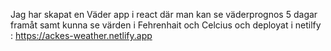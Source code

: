 Jag har skapat en Väder app i react  där man kan se väderprognos 5 dagar framåt samt kunna se värden i Fehrenhait och Celcius och deployat i netilfy : https://ackes-weather.netlify.app 